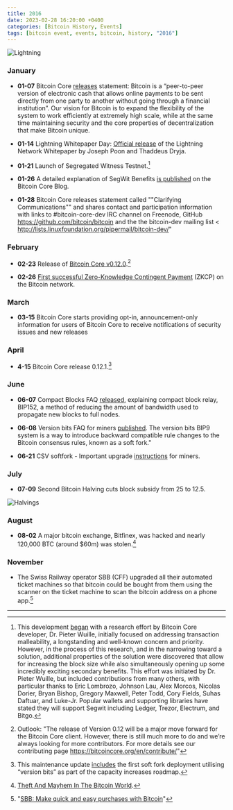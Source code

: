 ```yaml
---
title: 2016  
date: 2023-02-28 16:20:00 +0400
categories: [Bitcoin History, Events]
tags: [bitcoin event, events, bitcoin, history, "2016"]
---
```


![Lightning](https://media.giphy.com/media/hAb5yLCOJn7NK/source.gif)

### **January**

* **01-07** Bitcoin Core [releases](https://bitcoin.org/en/bitcoin-core/2016-01-07-statement) statement: Bitcoin is a “peer-to-peer version of electronic cash that allows online payments to be sent directly from one party to another without going through a financial institution”. Our vision for Bitcoin is to expand the flexibility of the system to work efficiently at extremely high scale, while at the same time maintaining security and the core properties of decentralization that make Bitcoin unique.

* **01-14** Lightning Whitepaper Day: [Official release](https://d48ttl5m5edbw.cloudfront.net/whitepapers/lightning-network.pdf) of the Lightning Network Whitepaper by Joseph Poon and Thaddeus Dryja.

* **01-21** Launch of Segregated Witness Testnet.[^1]

* **01-26** A detailed explanation of SegWit Benefits [is published](https://bitcoincore.org/en/2016/01/26/segwit-benefits/) on the Bitcoin Core Blog.

* **01-28** Bitcoin Core releases statement called ""Clarifying Communications"" and shares contact and participation information with links to #bitcoin-core-dev IRC channel on Freenode, GitHub https://github.com/bitcoin/bitcoin and the the bitcoin-dev mailing list < http://lists.linuxfoundation.org/pipermail/bitcoin-dev/"

### **February**

* **02-23** Release of [Bitcoin Core v0.12.0](https://bitcoin.org/en/release/v0.12.0).[^2] 

* **02-26** [First successful Zero-Knowledge Contingent Payment](https://bitcoincore.org/en/2016/02/26/zero-knowledge-contingent-payments-announcement/) (ZKCP) on the Bitcoin network.

### **March**

* **03-15** Bitcoin Core starts providing opt-in, announcement-only information for users of Bitcoin Core to receive notifications of security issues and new releases	

### **April**

* **4-15** Bitcoin Core release 0.12.1.[^3] 

### **June**

* **06-07** Compact Blocks FAQ [released](https://bitcoincore.org/en/2016/06/07/compact-blocks-faq/), explaining compact block relay, BIP152, a method of reducing the amount of bandwidth used to propagate new blocks to full nodes.

* **06-08** Version bits FAQ for miners [published](https://bitcoincore.org/en/2016/06/08/version-bits-miners-faq/). The version bits BIP9 system is a way to introduce backward compatible rule changes to the Bitcoin consensus rules, known as a soft fork."	

* **06-21** CSV softfork - Important upgrade [instructions](https://bitcoincore.org/en/2016/06/21/csv-softfork-instructions/) for miners.

### **July**

* **07-09** Second Bitcoin Halving cuts block subsidy from 25 to 12.5.

![Halvings](https://nostr.build/i/nostr.build_7cbd6d28408f2414e429193ce61550ee22eead0ac3abeb190b6559fc04d29071.jpg)

### **August**

* **08-02** A major bitcoin exchange, Bitfinex, was hacked and nearly 120,000 BTC (around $60m) was stolen.[^4]

### **November**

* The Swiss Railway operator SBB (CFF) upgraded all their automated ticket machines so that bitcoin could be bought from them using the scanner on the ticket machine to scan the bitcoin address on a phone app.[^5]

***

[^1]: This development [began](https://bitcoincore.org/en/2016/01/21/launch_segwit_testnet/) with a research effort by Bitcoin Core developer, Dr. Pieter Wuille, initially focused on addressing transaction malleability, a longstanding and well-known concern and priority. However, in the process of this research, and in the narrowing toward a solution, additional properties of the solution were discovered that allow for increasing the block size while also simultaneously opening up some incredibly exciting secondary benefits. This effort was initiated by Dr. Pieter Wuille, but included contributions from many others, with particular thanks to Eric Lombrozo, Johnson Lau, Alex Morcos, Nicolas Dorier, Bryan Bishop, Gregory Maxwell, Peter Todd, Cory Fields, Suhas Daftuar, and Luke-Jr. Popular wallets and supporting libraries have stated they will support Segwit including Ledger, Trezor, Electrum, and Bitgo.

[^2]: Outlook: "The release of Version 0.12 will be a major move forward for the Bitcoin Core client. However, there is still much more to do and we’re always looking for more contributors. For more details see our contributing page https://bitcoincore.org/en/contribute/"

[^3]: This maintenance update [includes](https://bitcoincore.org/en/releases/0.12.1/) the first soft fork deployment utilising “version bits” as part of the capacity increases roadmap.

[^4]: [Theft And Mayhem In The Bitcoin World](https://web.archive.org/web/20160810044451/http://www.forbes.com/sites/francescoppola/2016/08/06/theft-and-mayhem-in-the-bitcoin-world/#47b499dd51ae). 

[^5]:  "[SBB: Make quick and easy purchases with Bitcoin](https://www.sbb.ch/en/station-services/at-the-station/services-from-the-ticket-machine/bitcoin.html)"
